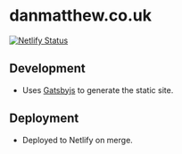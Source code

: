 # danmatthew.co.uk

[![Netlify Status](https://api.netlify.com/api/v1/badges/6c938b90-2890-4058-a47c-16291a87aaed/deploy-status)](https://app.netlify.com/sites/danmatthew/deploys)

## Development
- Uses [Gatsbyjs](https://www.gatsbyjs.org/) to generate the static site.

## Deployment
- Deployed to Netlify on merge.
